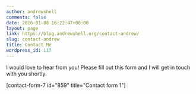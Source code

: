 ```yaml
---
author: andrewshell
comments: false
date: 2016-01-08 16:22:47+00:00
layout: page
link: https://blog.andrewshell.org/contact-andrew/
slug: contact-andrew
title: Contact Me
wordpress_id: 117
---
```


I would love to hear from you! Please fill out this form and I will get in touch with you shortly.

[contact-form-7 id="859" title="Contact form 1"]
